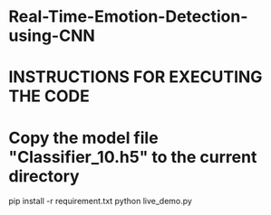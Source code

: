 # Real-Time-Emotion-Detection-using-CNN
# INSTRUCTIONS FOR EXECUTING THE CODE
# Copy the model file "Classifier_10.h5" to the current directory
pip install -r requirement.txt
python live_demo.py
